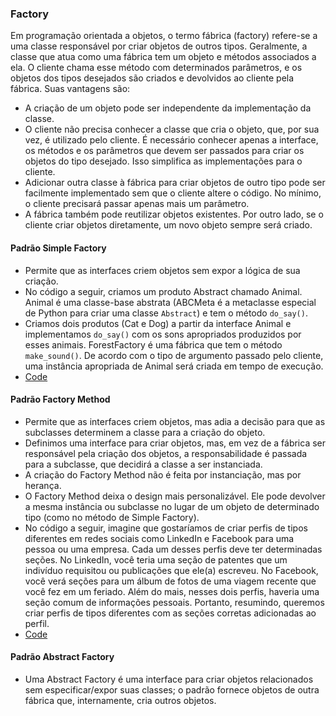 ### Factory
Em programação orientada a objetos, o termo fábrica (factory) refere-se a uma classe responsável por criar objetos de outros tipos. Geralmente, a classe que atua como uma fábrica tem um objeto e métodos associados a ela. O cliente chama esse método com determinados parâmetros, e os objetos dos tipos desejados são criados e devolvidos ao cliente pela fábrica. Suas vantagens são:
- A criação de um objeto pode ser independente da implementação da classe.
- O cliente não precisa conhecer a classe que cria o objeto, que, por sua vez, é utilizado pelo cliente. É necessário conhecer apenas a interface, os métodos e os parâmetros que devem ser passados para criar os objetos do tipo desejado. Isso simplifica as implementações para o cliente.
- Adicionar outra classe à fábrica para criar objetos de outro tipo pode ser facilmente implementado sem que o cliente altere o código. No mínimo, o cliente precisará passar apenas mais um parâmetro.
- A fábrica também pode reutilizar objetos existentes. Por outro lado, se o cliente criar objetos diretamente, um novo objeto sempre será criado.



#### Padrão Simple Factory
- Permite que as interfaces criem objetos sem expor a lógica de sua criação.
- No código a seguir, criamos um produto Abstract chamado Animal. Animal é uma classe-base abstrata (ABCMeta é a metaclasse especial de Python para criar uma classe `Abstract`) e tem o método `do_say()`.
- Criamos dois produtos (Cat e Dog) a partir da interface Animal e implementamos `do_say()` com os sons apropriados produzidos por esses animais. ForestFactory é uma fábrica que tem o método `make_sound()`. De acordo com o tipo de argumento passado pelo cliente, uma instância apropriada de Animal será criada em tempo de execução.
- [Code](simple_factory.py)


#### Padrão Factory Method
- Permite que as interfaces criem objetos, mas adia a decisão para que as subclasses determinem a classe para a criação do objeto.
- Definimos uma interface para criar objetos, mas, em vez de a fábrica ser responsável pela criação dos objetos, a responsabilidade é passada para a subclasse, que decidirá a classe a ser instanciada.
- A criação do Factory Method não é feita por instanciação, mas por herança.
- O Factory Method deixa o design mais personalizável. Ele pode devolver a mesma instância ou subclasse no lugar de um objeto de determinado tipo (como no método de Simple Factory).
- No código a seguir, imagine que gostaríamos de criar perfis de tipos diferentes em redes sociais como LinkedIn e Facebook para uma pessoa ou uma empresa. Cada um desses perfis deve ter determinadas seções. No LinkedIn, você teria uma seção de patentes que um indivíduo requisitou ou publicações que ele(a) escreveu. No Facebook, você verá seções para um álbum de fotos de uma viagem recente que você fez em um feriado. Além do mais, nesses dois perfis, haveria uma seção comum de informações pessoais. Portanto, resumindo, queremos criar perfis de tipos diferentes com as seções corretas adicionadas ao perfil.
- [Code](factory_method.py)


#### Padrão Abstract Factory
- Uma Abstract Factory é uma interface para criar objetos relacionados sem especificar/expor suas classes; o padrão fornece objetos de outra fábrica que, internamente, cria outros objetos.

